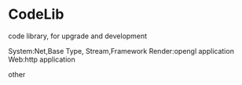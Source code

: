 # CodeLib
code library, for upgrade and development

System:Net,Base Type, Stream,Framework
Render:opengl application
Web:http application

other
